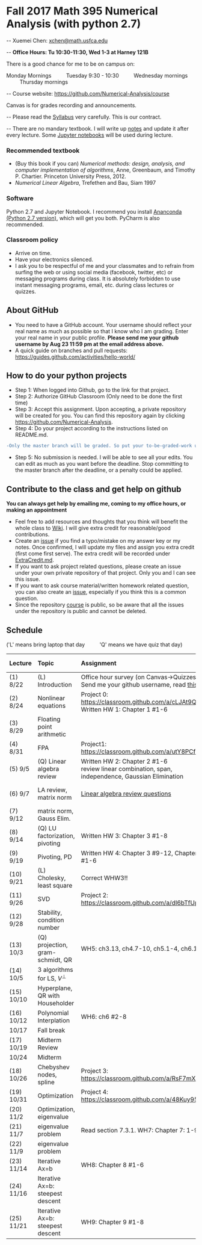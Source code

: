 # Fall 2017 Math 395 Numerical Analysis (with python 2.7)

-- Xuemei Chen: xchen@math.usfca.edu

-- **Office Hours: Tu 10:30-11:30, Wed 1-3 at Harney 121B**

There is a good chance for me to be on campus on: 

 Monday Mornings &nbsp;&nbsp;&nbsp;&nbsp;&nbsp;&nbsp;&nbsp;&nbsp; Tuesday 9:30 - 10:30 &nbsp;&nbsp;&nbsp;&nbsp;&nbsp;&nbsp;&nbsp;&nbsp; Wednesday mornings &nbsp;&nbsp;&nbsp;&nbsp;&nbsp;&nbsp;&nbsp;&nbsp; Thursday mornings


-- Course website: https://github.com/Numerical-Analysis/course

Canvas is for grades recording and announcements.

-- Please read the [Syllabus](NumericalMethods_Syllabus.pdf) very carefully. This is our contract. 

-- There are no mandary textbook. I will write up [notes](NumericalMethodsNotes.pdf) and update it after every lecture. Some [Jupyter notebooks](/nbs) will be used during lecture.
### Recommended textbook
- (Buy this book if you can) *Numerical methods: design, analysis, and computer implementation of algorithms*, Anne, Greenbaum, and Timothy P. Chartier. Princeton University Press, 2012.
- *Numerical Linear Algebra*, Trefethen and Bau, Siam 1997

### Software
Python 2.7 and Jupyter Notebook. I recommend you install [Ananconda (Python 2.7 version)](https://www.continuum.io/downloads), which will get you both. PyCharm is also recommended.

### Classroom policy
- Arrive on time. 
- Have your electronics silenced.
- I ask you to be respectful of me and your classmates and to refrain from surfing the web or using social media (facebook, twitter, etc) or messaging programs during class. It is absolutely forbidden to use instant messaging programs, email, etc. during class lectures or quizzes.

## About GitHub
- You need to have a GitHub account. Your username should reflect your real name as much as possible so that I know who I am grading. Enter your real name in your public profile. **Please send me your github username by Aug 23 11:59 pm at the email address above.** 
- A quick guide on branches and pull requests: https://guides.github.com/activities/hello-world/

## How to do your python projects
- Step 1: When logged into Github, go to the link for that project.
- Step 2: Authorize GitHub Classroom (Only need to be done the first time)
- Step 3: Accept this assignment. Upon accepting, a private repository will be created for you. You can find this repository again by clicking https://github.com/Numerical-Analysis. 
- Step 4: Do your project according to the instructions listed on README.md. 
```diff
-Only the master branch will be graded. So put your to-be-graded-work under master branch.
```
- Step 5: No submission is needed. I will be able to see all your edits. You can edit as much as you want before the deadline. Stop committing to the master branch after the deadline, or a penalty could be applied.

## Contribute to the class and get help on github 
**You can always get help by emailing me, coming to my office hours, or making an appointment**
- Feel free to add resources and thoughts that you think will benefit the whole class to [Wiki](https://github.com/Numerical-Analysis/course/wiki). I will give extra credit for reasonable/good contributions.
- Create an [issue](https://github.com/Numerical-Analysis/course/issues) if you find a typo/mistake on my answer key or my notes. Once confirmed, I will update my files and assign you extra credit (first come first serve). The extra credit will be recorded under [ExtraCredit.md](ExtraCredit.md). 
- If you want to ask project related questions, please create an issue under your own private repository of that project. Only you and I can see this issue.
- If you want to ask course material/written homework related question, you can also create an [issue](https://github.com/Numerical-Analysis/course/issues), especially if you think this is a common question.
- Since the repository [course](https://github.com/Numerical-Analysis/course) is public, so be aware that all the issues under the repository is public and cannot be deleted.

## Schedule 
('L' means bring laptop that day  &nbsp;&nbsp;&nbsp;&nbsp;&nbsp;&nbsp;&nbsp;&nbsp;    'Q' means we have quiz that day)

| Lecture | Topic | Assignment | Due Date |
|:--- | :---  | :---  | :---  |
|(1) 8/22|(L) Introduction| Office hour survey (on Canvas->Quizzes) <br> Send me your github username, read [this](https://guides.github.com/activities/hello-world/) |8/27<br>8/23|
|(2) 8/24|Nonlinear equations|Project 0: https://classroom.github.com/a/cLJAt9Qk<br> Written HW 1: Chapter 1 #1-6 |8/29 noon <br> 8/31|
|(3) 8/29|Floating point arithmetic |||
|(4) 8/31|FPA|Project1: https://classroom.github.com/a/utY8PCfe|9/7 midnight |
|(5) 9/5|(Q) Linear algebra review |Written HW 2: Chapter 2 #1-6 <br> review linear combination, span, independence, Gaussian Elimination |9/12 (for WH2) |
|(6) 9/7|LA review, matrix norm|[Linear algebra review questions](other/LAreviewQ.pdf)|no need to turn in|
|(7) 9/12|matrix norm, Gauss Elim.|||
|(8) 9/14|(Q) LU factorization, pivoting|Written HW 3: Chapter 3 #1-8|9/19|
|(9) 9/19|Pivoting, PD|Written HW 4: Chapter 3 #9-12, Chapter 4 #1-6|9/26|
|(10) 9/21|(L) Cholesky, least square|Correct WHW3!!||
|(11) 9/26| SVD |Project 2: https://classroom.github.com/a/dI6bTfUp|10/3 midnight|
|(12) 9/28|Stability, condition number|||
|(13) 10/3|(Q) projection, gram-schmidt, QR|WH5: ch3.13, ch4.7-10, ch5.1-4, ch6.1|10/12|
|(14) 10/5|3 algorithms for LS, $V^{\perp}$|||
|(15) 10/10|Hyperplane, QR with Householder|||
|(16) 10/12|Polynomial Interplation|WH6: ch6 #2-8|10/20 5pm|
| 10/17|Fall break|||
|(17) 10/19|Midterm Review|||
| 10/24|Midterm|||
|(18) 10/26|Chebyshev nodes, spline|Project 3: https://classroom.github.com/a/RsF7mX4C| 11/3 midnight|
|(19) 10/31|Optimization|Project 4: https://classroom.github.com/a/48Kuy95m|11/7 midnight|
|(20) 11/2|Optimization, eigenvalue|||
|(21) 11/7|eigenvalue problem|Read section 7.3.1. WH7: Chapter 7: 1-9|11/14 in class|
|(22) 11/9|eigenvalue problem|||
|(23) 11/14|Iterative Ax=b| WH8: Chapter 8 #1-6|11/21 in class|
|(24) 11/16|Iterative Ax=b: steepest descent| ||
|(25) 11/21|Iterative Ax=b: steepest descent| WH9: Chapter 9 #1-8|11/29 5pm|



